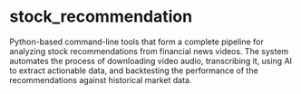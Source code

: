 # stock_recommendation
 Python-based command-line tools that form a complete pipeline for analyzing stock recommendations from financial news videos. The system automates the process of downloading video audio, transcribing it, using AI to extract actionable data, and backtesting the performance of the recommendations against historical market data.
